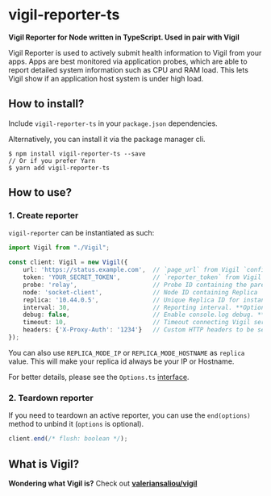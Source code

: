 # vigil-reporter-ts

**Vigil Reporter for Node written in TypeScript. Used in pair with Vigil**

Vigil Reporter is used to actively submit health information to Vigil from your apps. 
Apps are best monitored via application probes, which are able to report detailed system
information such as CPU and RAM load. This lets Vigil show if an application host system 
is under high load.

## How to install?

Include `vigil-reporter-ts` in your `package.json` dependencies.

Alternatively, you can install it via the package manager cli.

```shell script
$ npm install vigil-reporter-ts --save
// Or if you prefer Yarn 
$ yarn add vigil-reporter-ts
```

## How to use?

### 1. Create reporter

`vigil-reporter` can be instantiated as such:

```typescript
import Vigil from "./Vigil";

const client: Vigil = new Vigil({
    url: 'https://status.example.com',  // `page_url` from Vigil `config.cfg`
    token: 'YOUR_SECRET_TOKEN',         // `reporter_token` from Vigil `config.cfg`
    probe: 'relay',                     // Probe ID containing the parent Node for Replica
    node: 'socket-client',              // Node ID containing Replica
    replica: '10.44.0.5',               // Unique Replica ID for instance. **Optional**
    interval: 30,                       // Reporting interval. **Optional**
    debug: false,                       // Enable console.log debug. **Optional**
    timeout: 10,                        // Timeout connecting Vigil server. **Optional**                    
    headers: {'X-Proxy-Auth': '1234'}   // Custom HTTP headers to be sent Vigil. **Optional**
});
```

You can also use `REPLICA_MODE_IP` or `REPLICA_MODE_HOSTNAME` as `replica` value.
This will make your replica id always be your IP or Hostname.

For better details, please see the `Options.ts` [interface](src/Options.ts).

### 2. Teardown reporter

If you need to teardown an active reporter, you can use the `end(options)` method to unbind it (`options` is optional).

```typescript
client.end(/* flush: boolean */);
```

## What is Vigil?

**Wondering what Vigil is?** Check out **[valeriansaliou/vigil](https://github.com/valeriansaliou/vigil)**
